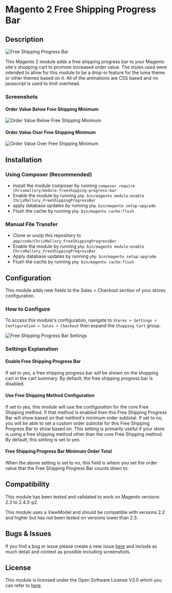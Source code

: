 # Magento 2 Free Shipping Progress Bar

## Description
![Free Shipping Progress Bar](https://i.postimg.cc/jdcX2Fsn/Screen-Shot-2021-02-02-at-11-12-26-AM.png)

This Magento 2 module adds a free shipping progress bar to your Magento site's shopping cart to promote increased order value. The styles used were intended to allow for this module to be a drop-in feature for the luma theme or other themes based on it. All of the animations are CSS based and no javascript is used to limit overhead.

### Screenshots

#### Order Value Below Free Shipping Minimum
![Order Value Below Free Shipping Minimum](https://i.postimg.cc/26ndDHc6/Screen-Shot-2021-02-02-at-11-27-08-AM.png)

#### Order Value Over Free Shipping Minimum
![Order Value Over Free Shipping Minimum](https://i.postimg.cc/J7qJ5HS9/Screen-Shot-2021-02-02-at-11-27-38-AM.png)

## Installation

### Using Composer (Recommended)
 - Install the module composer by running `composer require chrismallory/module-freeshipping-progress-bar`
 - Enable the module by running `php bin/magento module:enable ChrisMallory_FreeShippingProgressBar`
 - apply database updates by running `php bin/magento setup:upgrade`
 - Flush the cache by running `php bin/magento cache:flush`

### Manual File Transfer
- Clone or unzip this repository to `app/code/ChrisMallory_FreeShippingProgressBar`
- Enable the module by running `php bin/magento module:enable ChrisMallory_FreeShippingProgressBar`
- Apply database updates by running `php bin/magento setup:upgrade`
- Flush the cache by running `php bin/magento cache:flush`

## Configuration
This module adds new fields to the Sales > Checkout section of your stores configuration.

### How to Configure
To access this module's configuration, navigate to `Stores > Settings > Configuration > Sales > Checkout` then expand the `Shopping Cart` group.

![Free Shipping Progress Bar Settings](https://i.postimg.cc/9Xd38Cp3/Screen-Shot-2021-02-02-at-11-44-50-AM.png)

### Settings Explanation

#### Enable Free Shipping Progress Bar
If set to yes, a free shipping progress bar will be shown on the shopping cart in the cart summary. By default, the free shipping progress bar is disabled.

#### Use Free Shipping Method Configuration
If set to yes, this module will use the configuration for the core Free Shipping method. If that method is enabled then this Free Shipping Progress Bar will show based on that method's minimum order subtotal. If set to no, you will be able to set a custom order subtotal for this Free Shipping Progress Bar to show based on. This setting is primarily useful if your store is using a free shipping method other than the core Free Shipping method. By default, this setting is set to yes.

#### Free Shipping Progress Bar Minimum Order Total
When the above setting is set to no, this field is where you set the order value that the Free Shipping Progress Bar counts down to.

## Compatibility
This module has been tested and validated to work on Magento versions 2.3 to 2.4.3-p2.

This module uses a ViewModel and should be compatible with versions 2.2 and higher but has not been tested on versions lower than 2.3.

## Bugs & Issues
If you find a bug or issue please create a new issue [here](https://github.com/christophermallory/magento2-freeshipping-progress-bar/issues) and include as much detail and context as possible including screenshots.

## License
This module is licensed under the Open Software License V3.0 which you can refer to [here](LICENSE.txt).
